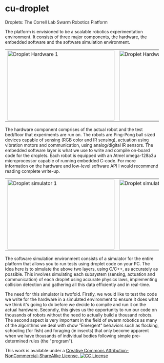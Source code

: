 cu-droplet
==========

Droplets: The Correll Lab Swarm Robotics Platform

The platform is envisioned to be a scalable robotics experimentation environment. It consists of three major components, the hardware, the embedded software and the software simulation environment.

<table><tr>
<td><img border="0" src="https://lh6.googleusercontent.com/-US0UXltts_E/UQr8mrHlRII/AAAAAAAAHQQ/U2wi6PS017g/s400/newdrop.png" alt="Droplet Hardware 1" width="350" height="228"></td>
<td><img border="0" src="https://lh4.googleusercontent.com/-tKwPBAi_aYM/UQr8m2sCzGI/AAAAAAAAHQM/_FXSDIj36Vg/s400/IMAG0074.jpg" alt="Droplet Hardware 2" width="350" height="228"></td>
</tr></table>

The hardware component comprises of the actual robot and the test bed/floor that experiments are run on. The robots are Ping-Pong ball sized devices capable of sensing (RGB color and IR sensing), actuation using vibration motors and communication, using analog/digital IR sensors. The embedded software layer is what we use to write and compile on-board code for the droplets. Each robot is equipped with an Atmel xmega-128a3u microprocessor capable of running embedded C-code. For more information on the hardware and low-level software API I would recommend reading complete write-up.

<table><tr>
<td><img border="0" src="https://lh6.googleusercontent.com/-_bcse-VY5O0/UQr8mkPtBcI/AAAAAAAAHQI/yZwE15DyUxU/s400/newsim.png" alt="Droplet simulator 1" width="350" height="228"></td>
<td><img border="0" src="https://lh5.googleusercontent.com/-JXt1AaZOuDo/UQr8nEpOxVI/AAAAAAAAHQc/m6XyH4FgdKY/s400/newsim2.png" alt="Droplet simulator 2" width="350" height="228"></td>
</tr></table>

The software simulation environment consists of a simulator for the entire platform that allows you to run tests using droplet code on your PC. The idea here is to simulate the above two layers, using C/C++, as accurately as possible. This involves simulating each subsystem (sensing, actuation and communication) of each droplet using accurate physics laws, implementing collision detection and gathering all this data efficiently and in real-time.

The need for this simulator is twofold. Firstly, we would like to test the code we write for the hardware in a simulated environment to ensure it does what we think it's going to do before we decide to compile and run it on the actual hardware. Secondly, this gives us the opportunity to run our code on thousands of robots without the need to actually build a thousand robots. The second aspect is very important in the field of swarm robotics as many of the algorithms we deal with show "Emergent" behaviors such as flocking, schooling (for fish) and foraging (in insects) that only become apparent when we have thousands of individual bodies following simple pre-determined rules (the "program").

This work is available under a <a href="https://creativecommons.org/licenses/by-nc-sa/4.0/" >Creative Commons Attribution-NonCommercial-ShareAlike License. <img src="http://i.creativecommons.org/l/by-nc-sa/3.0/88x31.png" alt="CC License"></a>
